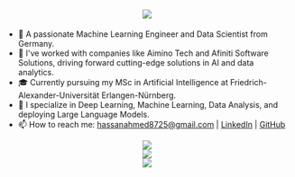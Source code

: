 <h1 align="center">
    <img src="https://readme-typing-svg.herokuapp.com/?font=Righteous&size=35&center=true&vCenter=true&width=500&height=70&duration=4000&lines=Hi+There!;+I'm+Hassan+Ahmed!;" />
</h1>

- 👋 A passionate Machine Learning Engineer and Data Scientist from Germany.
- 🏢 I've worked with companies like Aimino Tech and Afiniti Software Solutions, driving forward cutting-edge solutions in AI and data analytics.
- 🎓 Currently pursuing my MSc in Artificial Intelligence at Friedrich-Alexander-Universität Erlangen-Nürnberg.
- 💼 I specialize in Deep Learning, Machine Learning, Data Analysis, and deploying Large Language Models.
- 📫 How to reach me: hassanahmed8725@gmail.com | [LinkedIn](https://www.linkedin.com/in/hassan-ahmed-554819148/) | [GitHub](https://github.com/Hassan8725)

<div align="center">
    <img src="https://skillicons.dev/icons?i=python,r,c,html,css," /><br>
    <img src="https://skillicons.dev/icons?i=flask,django,express,mysql,postgresql,mongodb," /><br>
    <img src="https://skillicons.dev/icons?i=tensorflow,pytorch,sklearn,docker,jenkins,git," /><br>
</div>
